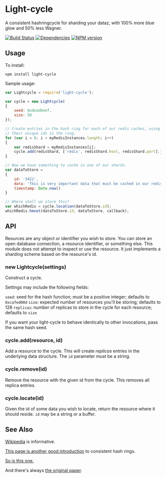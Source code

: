 Light-cycle
============

A consistent hashringcycle for sharding your dataz, with 100% more blue glow and 50% less Wagner.

[![Build Status](https://secure.travis-ci.org/ceejbot/light-cycle.png)](http://travis-ci.org/ceejbot/light-cycle) [![Dependencies](https://david-dm.org/ceejbot/light-cycle.png)](https://david-dm.org/ceejbot/light-cycle) [![NPM version](https://badge.fury.io/js/light-cycle.png)](http://badge.fury.io/js/light-cycle)

## Usage

To install:

`npm install light-cycle`

Sample usage:

```javascript
var Lightcycle = require('light-cycle');

var cycle = new Lightcycle(
{
    seed: 0xdeadbeef,
    size: 50
});

// Create entries in the hash ring for each of our redis caches, using redis:host:port as
// their unique ids in the ring.
for (var i = 0; i < myRedisInstances.length; i++)
{
    var redisShard = myRedisInstances[i];
    cycle.add(redisShard, ['redis', redisShard.host, redisShard.port].join(':'));
}

// Now we have something to cache in one of our shards.
var dataToStore =
{
    id: '3421',
    data: 'This is very important data that must be cached in our redises.',
    timestamp: Date.now()
}

// Where shall we store this?
var whichRedis = cycle.location(dataToStore.id);
whichRedis.hmset(dataToStore.id, dataToStore, callback);
```

## API

Reources are any object or identifier you wish to store. You can store an open database connection, a resource identifier, or something else. This module does not attempt to inspect or use the resource. It just implements a sharding scheme based on the resource's id.

### new Lightcycle(settings)

Construct a cycle.

Settings may include the following fields:

`seed`: seed for the hash function; must be a positive integer; defaults to `0xcafed00d`
`size`: expected number of resources you'll be storing; defaults to 128
`replicas`: number of replicas to store in the cycle for each resource; defaults to `size`

If you want your light-cycle to behave identically to other invocations, pass the same hash seed.

### cycle.add(resource, id)

Add a resource to the cycle. This will create *replicas* entries in the underlying data structure. The `id` parameter must be a string.

### cycle.remove(id)

Remove the resource with the given id from the cycle. This removes all replica entries.

### cycle.locate(id)

Given the id of some data you wish to locate, return the resource where it should reside. `id` may be a string or a buffer.

## See Also

[Wikipedia](http://en.wikipedia.org/wiki/Consistent_hashing) is informative.

[This page is another good introduction](http://www.martinbroadhurst.com/Consistent-Hash-Ring.html) to consistent hash rings.

[So is this one.](http://www.tom-e-white.com/2007/11/consistent-hashing.html)

And there's always [the original paper](http://citeseerx.ist.psu.edu/viewdoc/summary?doi=10.1.1.147.1879).
